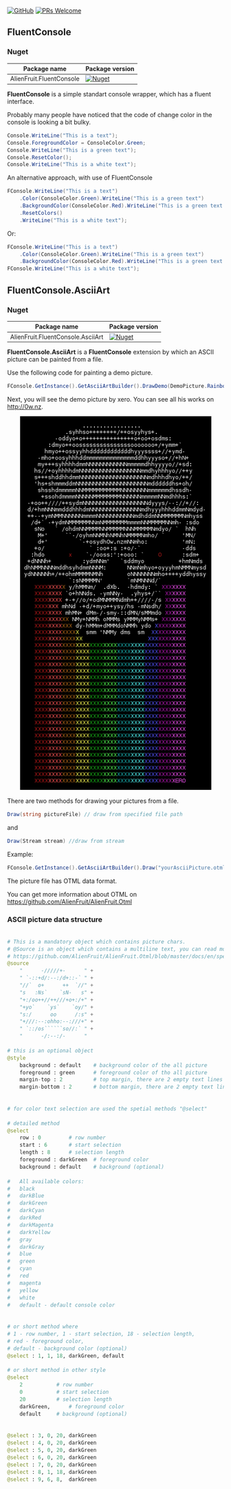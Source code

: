 
[![GitHub](https://img.shields.io/github/license/keenanwoodall/Deform.svg)](https://github.com/AlienFruit/AlienFruit.Otml/blob/master/LICENSE.MIT)
[![PRs Welcome](https://img.shields.io/badge/PRs-welcome-blue.svg)](https://github.com/AlienFruit/AlienFruit.Otml)


## FluentConsole

### Nuget
|  Package name | Package version            |
|---------------|----------------------------|
|    AlienFruit.FluentConsole      |    [![Nuget](https://img.shields.io/nuget/v/AlienFruit.FluentConsole.svg)](https://www.nuget.org/packages/AlienFruit.FluentConsole)   |

**FluentConsole** is a simple standart console wrapper, which has a fluent interface.

Probably many people have noticed that the code of change color in the console is looking a bit bulky.

```C#
Console.WriteLine("This is a text");
Console.ForegroundColor = ConsoleColor.Green;
Console.WriteLine("This is a green text");
Console.ResetColor();
Console.WriteLine("This is a white text");
```

An alternative approach, with use of FluentConsole

```C#
FConsole.WriteLine("This is a text")
    .Color(ConsoleColor.Green).WriteLine("This is a green text")
    .BackgroundColor(ConsoleColor.Red).WriteLine("This is a green text with red background")
    .ResetColors()
    .WriteLine("This is a white text");
```
Or:
```C#
FConsole.WriteLine("This is a text")
    .Color(ConsoleColor.Green).WriteLine("This is a green text")
    .BackgroundColor(ConsoleColor.Red).WriteLine("This is a green text with red background")
FConsole.WriteLine("This is a white text");
```

## FluentConsole.AsciiArt

### Nuget
|  Package name | Package version            |
|---------------|----------------------------|
|    AlienFruit.FluentConsole.AsciiArt  | [![Nuget](https://img.shields.io/nuget/v/AlienFruit.FluentConsole.AsciiArt.svg)](https://www.nuget.org/packages/AlienFruit.FluentConsole.AsciiArt) |

**FluentConsole.AsciiArt** is a **FluentConsole** extension by which an ASCII picture can be painted from a file.

Use the following code for painting a demo picture.
```C#
FConsole.GetInstance().GetAsciiArtBuilder().DrawDemo(DemoPicture.RainbowPukeSkull);
```

Next, you will see the demo picture by xero. You can see all his works on http://0w.nz.

<div align="center">
    <img src="https://raw.githubusercontent.com/AlienFruit/AlienFruit.FluentConsole/master/design/Images/RainbowPukeSkull.png">
</div>

There are two methods for drawing your pictures from a file.

```C# 
Draw(string pictureFile) // draw from specified file path
```
and
```C#
Draw(Stream stream)	//draw from stream
```
Example:
```C#
FConsole.GetInstance().GetAsciiArtBuilder().Draw("yourAsciiPicture.otml");
```

The picture file has OTML data format. 

You can get more information about OTML on
https://github.com/AlienFruit/AlienFruit.Otml

### ASCII picture data structure

```python

# This is a mandatory object which contains picture chars.
# @Source is an object which contains a multiline text, you can read more about an Otml multiline text on:
# https://github.com/AlienFruit/AlienFruit.Otml/blob/master/docs/en/specification.md#multiline-values
@source
	"      -/////+-	     " +
	" `-::+d/:--:/d+::-` " +
	"//`  o+      ++  `//" +
	"s   :Ns`    `sN-   s" +
	"+:/oo++//++///+o+:/+" +
	"+yo`    `ys`    `oy/" +
	"s:/      oo      /:s" +
	"+///:--:ohho:--:///+" +
	" `::/os``````so//:` " +
	"      -/:--:/-      "

# this is an optional object
@style
	background : default	# background color of the all picture
	foreground : green		# foreground color of tho all picture
	margin-top : 2			# top margin, there are 2 empty text lines upper the picture
	margin-bottom : 2		# bottom margin, there are 2 empty text lines down below the picture


# for color text selection are used the spetial methods "@select"

# detailed method
@select
	row : 0			# row number
	start : 6		# start selection
	length : 8		# selection length
	foreground : darkGreen	# foreground color
	background : default 	# background (optional)

#	All available colors:
#	black
#	darkBlue
#	darkGreen
#	darkCyan
#	darkRed
#	darkMagenta
#	darkYellow
#	gray
#	darkGray
#	blue
#	green
#	cyan
#	red
#	magenta
#	yellow
#	white
#	default - default console color


# or short method where
# 1 - row number, 1 - start selection, 18 - selection length, 
# red - foreground color,
# default - background color (optional)
@select	: 1, 1, 18, darkGreen, default 

# or short method in other style
@select	
    2			# row number
    0			# start selection
    20			# selection length
    darkGreen,		# foreground color
    default		# background (optional)


@select	: 3, 0, 20, darkGreen
@select	: 4, 0, 20, darkGreen
@select	: 5, 0, 20, darkGreen
@select	: 6, 0, 20, darkGreen
@select	: 7, 0, 20, darkGreen
@select	: 8, 1, 18, darkGreen
@select	: 9, 6, 8,  darkGreen
    
```
